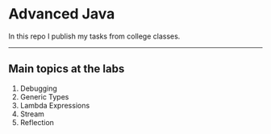 # Advanced Java
 In this repo I publish my tasks from college classes.
 ***
## Main topics at the labs
1. Debugging
2. Generic Types
3. Lambda Expressions 
4. Stream
5. Reflection